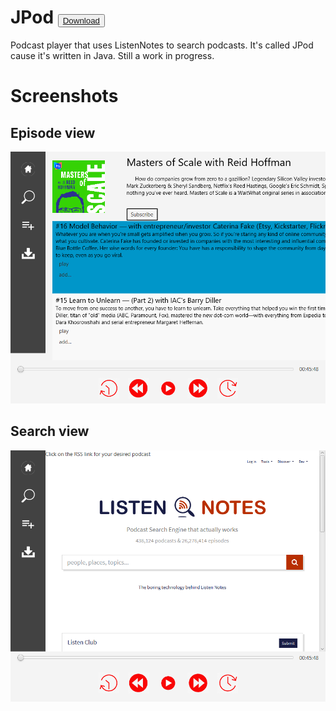 # JPod <button name="button"><a href="https://github.com/Datron/JPod/releases/download/0.1/jpod_alpha.rar">Download</a></button>

Podcast player that uses ListenNotes to search podcasts. It's called JPod cause it's written in Java.
Still a work in progress.

# Screenshots

## Episode view
![PodCast](screenshots/pod.png)

## Search view
![Search](screenshots/search.png)
